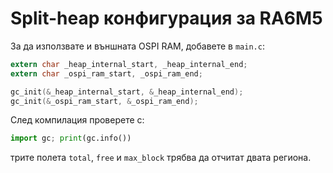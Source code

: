 # Split-heap конфигурация за RA6M5

За да използвате и външната OSPI RAM, добавете в `main.c`:

```c
extern char _heap_internal_start, _heap_internal_end;
extern char _ospi_ram_start, _ospi_ram_end;

gc_init(&_heap_internal_start, &_heap_internal_end);
gc_init(&_ospi_ram_start, &_ospi_ram_end);
```

След компилация проверете с:

```python
import gc; print(gc.info())
```

трите полета `total`, `free` и `max_block` трябва да отчитат двата региона.
